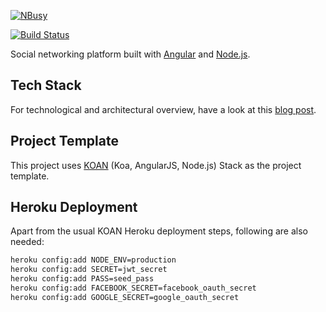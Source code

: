 [![NBusy](https://raw.github.com/nbusy/nbusy/master/client/images/nbusy_large.png)](http://nbusy.com/)

[![Build Status](https://travis-ci.org/nbusy/nbusy.svg?branch=master)](https://travis-ci.org/nbusy/nbusy)

Social networking platform built with [Angular](http://angularjs.org/) and [Node.js](http://nodejs.org/).

## Tech Stack
For technological and architectural overview, have a look at this [blog post](http://www.soygul.com/projects/nbusy/).

## Project Template
This project uses [KOAN](https://github.com/soygul/koan) (Koa, AngularJS, Node.js) Stack as the project template.

## Heroku Deployment
Apart from the usual KOAN Heroku deployment steps, following are also needed:

```bash
heroku config:add NODE_ENV=production
heroku config:add SECRET=jwt_secret
heroku config:add PASS=seed_pass
heroku config:add FACEBOOK_SECRET=facebook_oauth_secret
heroku config:add GOOGLE_SECRET=google_oauth_secret
```